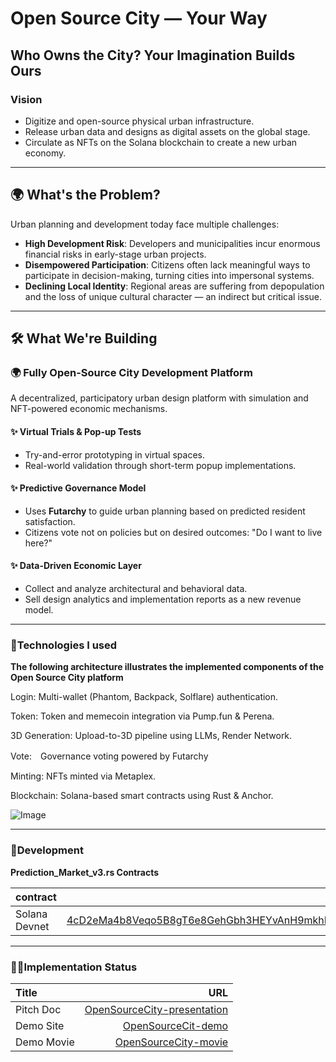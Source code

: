 # Open Source City — Your Way

## Who Owns the City? Your Imagination Builds Ours

### Vision
- Digitize and open-source physical urban infrastructure.
- Release urban data and designs as digital assets on the global stage.
- Circulate as NFTs on the Solana blockchain to create a new urban economy.

---

## 🌍 What's the Problem?

Urban planning and development today face multiple challenges:

- **High Development Risk**: Developers and municipalities incur enormous financial risks in early-stage urban projects.
- **Disempowered Participation**: Citizens often lack meaningful ways to participate in decision-making, turning cities into impersonal systems.
- **Declining Local Identity**: Regional areas are suffering from depopulation and the loss of unique cultural character — an indirect but critical issue.

---

## 🛠️ What We're Building

### 🌍 Fully Open-Source City Development Platform

A decentralized, participatory urban design platform with simulation and NFT-powered economic mechanisms.

#### ✨ Virtual Trials & Pop-up Tests
- Try-and-error prototyping in virtual spaces.
- Real-world validation through short-term popup implementations.

#### ✨ Predictive Governance Model
- Uses **Futarchy**  to guide urban planning based on predicted resident satisfaction.
- Citizens vote not on policies but on desired outcomes: "Do I want to live here?"

#### ✨ Data-Driven Economic Layer
- Collect and analyze architectural and behavioral data.
- Sell design analytics and implementation reports as a new revenue model.

---

### 🔧Technologies I used

**The following architecture illustrates the implemented components of the Open Source City platform**

Login: Multi-wallet (Phantom, Backpack, Solflare) authentication.

Token: Token and memecoin integration via Pump.fun & Perena.

3D Generation: Upload-to-3D pipeline using LLMs, Render Network.

Vote:　Governance voting powered by Futarchy

Minting: NFTs minted via Metaplex.

Blockchain: Solana-based smart contracts using Rust & Anchor.

![Image](https://github.com/user-attachments/assets/d3387dcc-75b5-4c29-97aa-6962af256562)

---

### 🚀Development

**Prediction_Market_v3.rs Contracts**

| contract                   |                                                                                                                   contract address |
| :------------------------- | ---------------------------------------------------------------------------------------------------------------------------------: |
| Solana Devnet    | [4cD2eMa4b8Veqo5B8gT6e8GehGbh3HEYvAnH9mkhRATmCgE7AkATDJkeisn9GausgKwedHdjT45mooSb6Yt1bp9t](https://explorer.solana.com/tx/4cD2eMa4b8Veqo5B8gT6e8GehGbh3HEYvAnH9mkhRATmCgE7AkATDJkeisn9GausgKwedHdjT45mooSb6Yt1bp9t?cluster=devnet)|


---

### 👨‍💻Implementation Status

| Title          |                                                              URL |
| :------------- | ---------------------------------------------------------------: |
| Pitch Doc    |   [OpenSourceCity-presentation](https://www.canva.com/design/DAGmcmGiJOw/rsN_pSKuStKqXZcfuhpxPg/view?utm_content=DAGmcmGiJOw&utm_campaign=designshare&utm_medium=link2&utm_source=uniquelinks&utlId=h7cd825313f) |
| Demo Site     |                                 [OpenSourceCit-demo](https://opensourcecity.xyz/)| 
| Demo Movie      |                                      [OpenSourceCity-movie](https://youtu.be/agQj5_Lpucc)|


